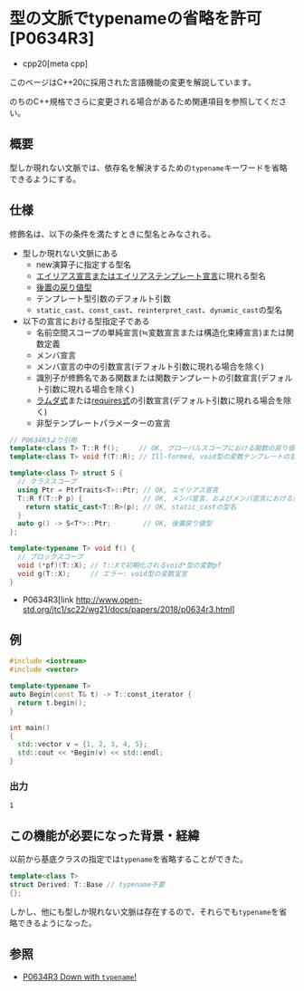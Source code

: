 # 型の文脈でtypenameの省略を許可 [P0634R3]

* cpp20[meta cpp]

<!-- start lang caution -->

このページはC++20に採用された言語機能の変更を解説しています。

のちのC++規格でさらに変更される場合があるため関連項目を参照してください。

<!-- last lang caution -->

## 概要

型しか現れない文脈では、依存名を解決するための`typename`キーワードを省略できるようにする。

## 仕様

修飾名は、以下の条件を満たすときに型名とみなされる。

* 型しか現れない文脈にある
    * new演算子に指定する型名
    * [エイリアス宣言またはエイリアステンプレート宣言](/lang/cpp11/alias_templates.md)に現れる型名
    * [後置の戻り値型](/lang/cpp11/trailing_return_types.md)
    * テンプレート型引数のデフォルト引数
    * `static_cast`、`const_cast`、`reinterpret_cast`、`dynamic_cast`の型名
* 以下の宣言における型指定子である
    * 名前空間スコープの単純宣言(≒変数宣言または構造化束縛宣言)または関数定義
    * メンバ宣言
    * メンバ宣言の中の引数宣言(デフォルト引数に現れる場合を除く)
    * 識別子が修飾名である関数または関数テンプレートの引数宣言(デフォルト引数に現れる場合を除く)
    * [ラムダ式](/lang/cpp11/lambda_expressions.md)または[requires式](./concepts.md)の引数宣言(デフォルト引数に現れる場合を除く)
    * 非型テンプレートパラメーターの宣言

```cpp
// P0634R3より引用
template<class T> T::R f();     // OK, グローバルスコープにおける関数の戻り値
template<class T> void f(T::R); // Ill-formed, void型の変数テンプレートの宣言

template<class T> struct S {
  // クラススコープ
  using Ptr = PtrTraits<T>::Ptr; // OK, エイリアス宣言
  T::R f(T::P p) {               // OK, メンバ宣言、およびメンバ宣言における仮引数宣言
    return static_cast<T::R>(p); // OK, static_castの型名
  }
  auto g() -> S<T*>::Ptr;        // OK, 後置戻り値型
};

template<typename T> void f() {
  // ブロックスコープ
  void (*pf)(T::X); // T::Xで初期化されるvoid*型の変数pf
  void g(T::X);     // エラー: void型の変数宣言
}
```
- P0634R3[link http://www.open-std.org/jtc1/sc22/wg21/docs/papers/2018/p0634r3.html]

## 例
```cpp example
#include <iostream>
#include <vector>

template<typename T>
auto Begin(const T& t) -> T::const_iterator {
  return t.begin();
}

int main()
{
  std::vector v = {1, 2, 3, 4, 5};
  std::cout << *Begin(v) << std::endl;
}
```

### 出力
```
1
```

## この機能が必要になった背景・経緯

以前から基底クラスの指定では`typename`を省略することができた。

```cpp
template<class T>
struct Derived: T::Base // typename不要
{};
```

しかし、他にも型しか現れない文脈は存在するので、それらでも`typename`を省略できるようになった。

## 参照

- [P0634R3 Down with `typename`!](http://www.open-std.org/jtc1/sc22/wg21/docs/papers/2018/p0634r3.html)